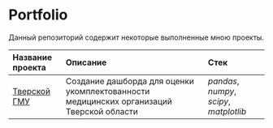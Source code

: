 # Portfolio

Данный репозиторий содержит некоторые выполненные мною проекты.

| Название проекта | Описание | Стек | 
| :---------------------- | :---------------------- | :---------------------- |
| [Тверской ГМУ](Tver_SMU) | Создание дашборда для оценки укомплектованности медицинских организаций Тверской области | *pandas*, *numpy*, *scipy*, *matplotlib* |
